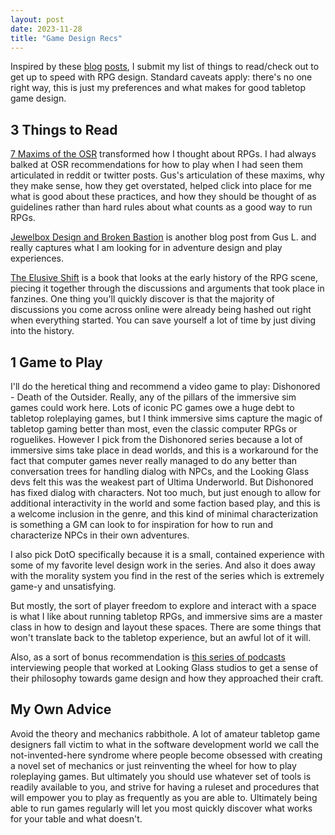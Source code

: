 ```yaml
---
layout: post
date: 2023-11-28
title: "Game Design Recs"
---
```


Inspired by these [blog](https://playfulvoid.game.blog/2023/11/22/intro-to-game-design-carnival/) [posts](https://diceexploder.substack.com/p/recommendations-for-new-rpg-designers), I submit my list of things to read/check out to get up to speed with RPG design. Standard caveats apply: there's no one right way, this is just my preferences and what makes for good tabletop game design.

## 3 Things to Read

[7 Maxims of the OSR](https://alldeadgenerations.blogspot.com/2023/08/maxims-of-osr.html) transformed how I thought about RPGs. I had always balked at OSR recommendations for how to play when I had seen them articulated in reddit or twitter posts. Gus's articulation of these maxims, why they make sense, how they get overstated, helped click into place for me what is good about these practices, and how they should be thought of as guidelines rather than hard rules about what counts as a good way to run RPGs.

[Jewelbox Design and Broken Bastion](https://alldeadgenerations.blogspot.com/2021/02/jewelbox-design-and-broken-bastion.html) is another blog post from Gus L. and really captures what I am looking for in adventure design and play experiences.

[The Elusive Shift](https://bookshop.org/p/books/the-elusive-shift-how-role-playing-games-forged-their-identity-jon-peterson/17846326?ean=9780262544900) is a book that looks at the early history of the RPG scene, piecing it together through the discussions and arguments that took place in fanzines. One thing you'll quickly discover is that the majority of discussions you come across online were already being hashed out right when everything started. You can save yourself a lot of time by just diving into the history.

## 1 Game to Play

I'll do the heretical thing and recommend a video game to play: Dishonored - Death of the Outsider. Really, any of the pillars of the immersive sim games could work here. Lots of iconic PC games owe a huge debt to tabletop roleplaying games, but I think immersive sims capture the magic of tabletop gaming better than most, even the classic computer RPGs or roguelikes. However I pick from the Dishonored series because a lot of immersive sims take place in dead worlds, and this is a workaround for the fact that computer games never really managed to do any better than conversation trees for handling dialog with NPCs, and the Looking Glass devs felt this was the weakest part of Ultima Underworld. But Dishonored has fixed dialog with characters. Not too much, but just enough to allow for additional interactivity in the world and some faction based play, and this is a welcome inclusion in the genre, and this kind of minimal characterization is something a GM can look to for inspiration for how to run and characterize NPCs in their own adventures.

I also pick DotO specifically because it is a small, contained experience with some of my favorite level design work in the series. And also it does away with the morality system you find in the rest of the series which is extremely game-y and unsatisfying.

But mostly, the sort of player freedom to explore and interact with a space is what I like about running tabletop RPGs, and immersive sims are a master class in how to design and layout these spaces. There are some things that won't translate back to the tabletop experience, but an awful lot of it will.

Also, as a sort of bonus recommendation is [this series of podcasts](http://gambit.mit.edu/updates/audio/looking_glass_studios_podcast/) interviewing people that worked at Looking Glass studios to get a sense of their philosophy towards game design and how they approached their craft.

## My Own Advice

Avoid the theory and mechanics rabbithole. A lot of amateur tabletop game designers fall victim to what in the software development world we call the not-invented-here syndrome where people become obsessed with creating a novel set of mechanics or just reinventing the wheel for how to play roleplaying games. But ultimately you should use whatever set of tools is readily available to you, and strive for having a ruleset and procedures that will empower you to play as frequently as you are able to. Ultimately being able to run games regularly will let you most quickly discover what works for your table and what doesn't.

